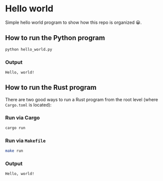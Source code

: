 # Hello world

Simple hello world program to show how this repo is organized 😀.

## How to run the Python program

```bash
python hello_world.py
```

### Output

```console
Hello, world!
```

## How to run the Rust program

There are two good ways to run a Rust program from the root level (where `Cargo.toml` is located):

### Run via Cargo

```bash
cargo run
```

### Run via `Makefile`

```bash
make run
```

### Output

```console
Hello, world!
```
